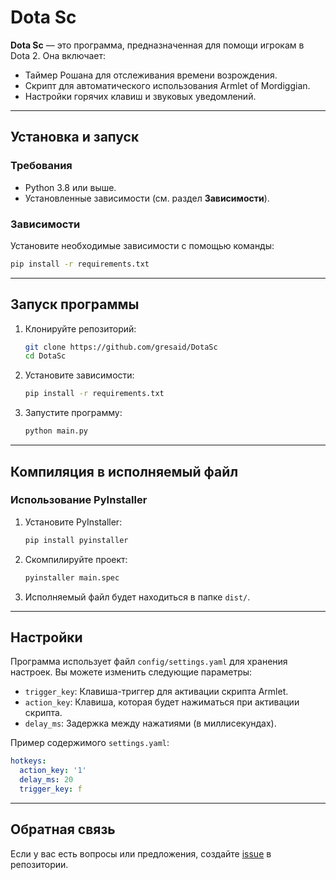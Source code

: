 # Dota Sc

**Dota Sc** — это программа, предназначенная для помощи игрокам в Dota 2. Она включает:
- Таймер Рошана для отслеживания времени возрождения.
- Скрипт для автоматического использования Armlet of Mordiggian.
- Настройки горячих клавиш и звуковых уведомлений.

---

## Установка и запуск

### Требования
- Python 3.8 или выше.
- Установленные зависимости (см. раздел **Зависимости**).

### Зависимости
Установите необходимые зависимости с помощью команды:

```bash
pip install -r requirements.txt
```

---

## Запуск программы

1. Клонируйте репозиторий:

   ```bash
   git clone https://github.com/gresaid/DotaSc
   cd DotaSc
   ```

2. Установите зависимости:

   ```bash
   pip install -r requirements.txt
   ```

3. Запустите программу:

   ```bash
   python main.py
   ```

---

## Компиляция в исполняемый файл

### Использование PyInstaller

1. Установите PyInstaller:

   ```bash
   pip install pyinstaller
   ```

2. Скомпилируйте проект:

   ```bash
   pyinstaller main.spec

   ```
   
3. Исполняемый файл будет находиться в папке `dist/`.

---



## Настройки

Программа использует файл `config/settings.yaml` для хранения настроек. Вы можете изменить следующие параметры:
- `trigger_key`: Клавиша-триггер для активации скрипта Armlet.
- `action_key`: Клавиша, которая будет нажиматься при активации скрипта.
- `delay_ms`: Задержка между нажатиями (в миллисекундах).

Пример содержимого `settings.yaml`:

```yaml
hotkeys:
  action_key: '1'
  delay_ms: 20
  trigger_key: f
```

---

## Обратная связь

Если у вас есть вопросы или предложения, создайте [issue](https://github.com/gresaid/DotaSc/issues) в репозитории.
